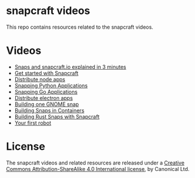 # snapcraft videos

This repo contains resources related to the snapcraft videos.

# Videos

  * [Snaps and snapcraft.io explained in 3 minutes](snap_and_snapcraft_explained)
  * [Get started with Snapcraft](get_started_with_snapcraft)
  * [Distribute node apps](distribute_node_apps)
  * [Snapping Python Applications](snapping_python_applications)
  * [Snapping Go Applications](snapping_go_applications)
  * [Distribute electron apps](distribute_electron_apps)
  * [Building one GNOME snap](building_gnome_snap)
  * [Building Snaps in Containers](building_snaps_in_containers)
  * [Building Rust Snaps with Snapcraft](building_rust_snaps_with_snapcraft)
  * [Your first robot](your_first_robot)

# License

The snapcraft videos and related resources are released under a
[Creative Commons Attribution-ShareAlike 4.0 International license](https://creativecommons.org/licenses/by-sa/4.0/),
by Canonical Ltd.
